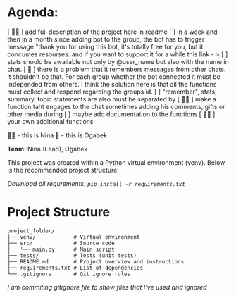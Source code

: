 
# Agenda: 
[ 🙋‍♀️ ] add full description of the project here in readme 
[ ] in a week and then in a month since adding bot to the group, the bot has to trigger message "thank you for using this bot, it's totally free for you, but it concumes resourses. and if you want to support it for a while this link - > 
[ ] stats should be awailable not only by @user_name but also with the name in chat. 
[ 🙋 ] there is a problem that it remembers messages from other chats. it shouldn't be that. For each group whether the bot connected it must be independed from others. I think the solution here is that all the functions must collect and respond regarding the groups id.
[ ] "remember", stats, summary, topic statements are also must be separated by
[ 🙋‍♀️ ] make a function taht engages to the chat sometimes adding his comments, gifts or other media during 
[ ] maybe add documentation to the functions
[ 🙋‍♀️ ] your own additional functions


🙋‍♀️ - this is Nina
🙋 - this is Ogabek 


<b> Team: </b> Nina (Lead), Ogabek 

This project was created within a Python virtual environment (venv). Below is the recommended project structure:

<i> Download all requrements: 
```pip install -r requirements.txt```</i>


# Project Structure

```text
project_folder/
├── venv/            # Virtual environment
├── src/             # Source code 
│   └── main.py      # Main script
├── tests/           # Tests (unit tests)
├── README.md        # Project overview and instructions
├── requirements.txt # List of dependencies
└── .gitignore       # Git ignore rules

```

<i> I am commiting gitignore file to show files that I've used and ignored </i>

